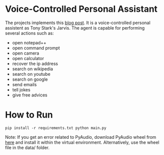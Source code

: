 
# Voice-Controlled Personal Assistant

The projects implements this [blog post](https://www.freecodecamp.org/news/python-project-how-to-build-your-own-jarvis-using-python/). It is a voice-controlled personal assistent as Tony Stark's Jarvis. The agent is capable for performing several actions such as: 

* open notepad++
* open command prompt
* open camera
* open calculator
* recover the ip address
* search on wikipedia
* search on youtube
* search on google
* send emails
* tell jokes
* give free advices

# How to Run

`
pip install -r requirements.txt
python main.py
`

Note: If you get an error related to PyAudio, download PyAudio wheel from [here](https://www.lfd.uci.edu/~gohlke/pythonlibs/#pyaudio) and install it within the virtual environment. Alternatively, use the wheel file in the data/ folder.

